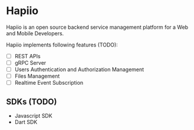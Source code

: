 # Hapiio

Hapiio is an open source backend service management platform for a Web and Mobile Developers.

Hapiio implements following features (TODO):

- [ ] REST APIs
- [ ] gRPC Server
- [ ] Users Authentication and Authorization Management
- [ ] Files Management
- [ ] Realtime Event Subscription

## SDKs (TODO)
* Javascript SDK
* Dart SDK


